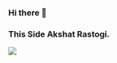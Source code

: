 ### Hi there 👋
### This Side Akshat Rastogi.
<img src="https://github-readme-stats.vercel.app/api?username=akshatrastogi25&&show_icons=true&title_color=08fdd8&icon_color=bb2acf&text_color=ffffff&bg_color=0a192f&count_private=true"/>

<!--
**akshatrastogi25/akshatrastogi25** is a ✨ _special_ ✨ repository because its `README.md` (this file) appears on your GitHub profile.

Here are some ideas to get you started:

- 🔭 I’m currently working on ...
- 🌱 I’m currently learning ...
- 👯 I’m looking to collaborate on ...
- 🤔 I’m looking for help with ...
- 💬 Ask me about ...
- 📫 How to reach me: ...
- 😄 Pronouns: ...
- ⚡ Fun fact: ...
-->
